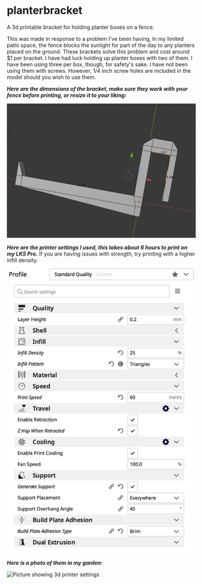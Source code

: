 # planterbracket
A 3d printable bracket for holding planter boxes on a fence.

  This was made in response to a problem I've been having, In my limited patio space, the fence blocks the sunlight for part of the day to any planters placed on the ground. These brackets solve this problem and cost around $1 per bracket. I have had luck holding up planter boxes with two of them. I have been using three per box, though, for safety's sake. I have not been using them with screws. However, 1/4 inch screw holes are included in the model should you wish to use them.

***Here are the dimensions of the bracket, make sure they work with your fence before printing, or resize it to your liking:***

![Picture showing dimensions of bracket](https://github.com/grahamfranz/planterbracket/blob/c6c9654129fced8b00df947334adde051e6e6361/Dimensions.png)

***Here are the printer settings I used, this takes about 6 hours to print on my LK5 Pro.***
  If you are having issues with strength, try printing with a higher infill density.
![Picture showing 3d printer settings](https://github.com/grahamfranz/planterbracket/blob/c6c9654129fced8b00df947334adde051e6e6361/Printer%20Settings.png)

***Here is a photo of them in my garden:***

![Picture showing 3d printer settings](https://github.com/grahamfranz/planterbracket/blob/c6c9654129fced8b00df947334adde051e6e6361/Example%20In%20action.png)
